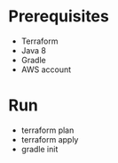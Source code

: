 # Prerequisites
- Terraform
- Java 8
- Gradle
- AWS account

# Run
- terraform plan
- terraform apply
- gradle init
